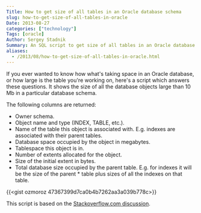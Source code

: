 ```yaml
---
Title: How to get size of all tables in an Oracle database schema
slug: how-to-get-size-of-all-tables-in-oracle
Date: 2013-08-27
categories: ["technology"]
Tags: [oracle]
Author: Sergey Stadnik
Summary: An SQL script to get size of all tables in an Oracle database schema.
aliases:
  - /2013/08/how-to-get-size-of-all-tables-in-oracle.html
---
```


If you ever wanted to know how what's taking space in an Oracle database, or how large is the table you're working on, here's a script which answers these questions. It shows the size of all the database objects large than 10 Mb in a particular database schema.

The following columns are returned:

 * Owner schema.
 * Object name and type (INDEX, TABLE, etc.).
 * Name of the table this object is associated with. E.g. indexes are associated with their parent tables.
 * Database space occupied by the object in megabytes.
 * Tablespace this object is in.
 * Number of extents allocated for the object.
 * Size of the initial extent in bytes.
 * Total database size occupied by the parent table. E.g. for indexes it will be the size of the parent \* table plus sizes of all the indexes on that table.

 {{<gist ozmoroz 47367399d7ca0b4b7262aa3a039b778c>}}

This script is based on the [Stackoverflow.com discussion](http://stackoverflow.com/questions/264914/how-do-i-calculate-tables-size-in-oracle).
